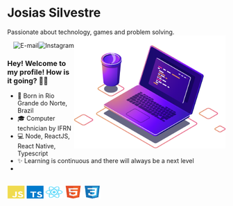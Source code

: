 
# Josias Silvestre
Passionate about technology, games and problem solving.
<img align="right" src="https://raw.githubusercontent.com/JosiasSilvestre/JosiasSilvestre/main/image/computer-illustration.png" width="350"/>

<a href="https://www.instagram.com/josias.sl/">
<img align="right" alt="Instagram" src="https://img.shields.io/badge/-Josias%20Silvestre-blue"/>
</a>

<a href="mailto:josias.silvestre13@gmail.com">
<img align="right" alt="E-mail" src="https://img.shields.io/badge/-How%20to%20reach%20me-red"/>
</a>

<br/>

### Hey! Welcome to my profile! How is it going? 👋😄

- 🏡 Born in Rio Grande do Norte, Brazil
- 🎓 Computer technician by IFRN
- 💻 Node, ReactJS, React Native, Typescript
- ✨ Learning is continuous and there will always be a next level
- 
<div style="display: inline_block"><br>
  <img alt="Josias-Js" height="30" width="40" src="https://raw.githubusercontent.com/devicons/devicon/master/icons/javascript/javascript-plain.svg">
  <img alt="Josias-Ts" height="30" width="40" src="https://raw.githubusercontent.com/devicons/devicon/master/icons/typescript/typescript-plain.svg">
  <img alt="Josias-React" height="30" width="40" src="https://raw.githubusercontent.com/devicons/devicon/master/icons/react/react-original.svg">
  <img alt="Josias-HTML" height="30" width="40" src="https://raw.githubusercontent.com/devicons/devicon/master/icons/html5/html5-original.svg">
  <img alt="Josias-CSS" height="30" width="40" src="https://raw.githubusercontent.com/devicons/devicon/master/icons/css3/css3-original.svg">
</div>
